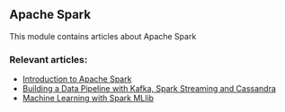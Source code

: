 ## Apache Spark

This module contains articles about Apache Spark

### Relevant articles:

- [Introduction to Apache Spark](https://www.baeldung.com/apache-spark)
- [Building a Data Pipeline with Kafka, Spark Streaming and Cassandra](https://www.baeldung.com/kafka-spark-data-pipeline)
- [Machine Learning with Spark MLlib](https://www.baeldung.com/spark-mlib-machine-learning)

